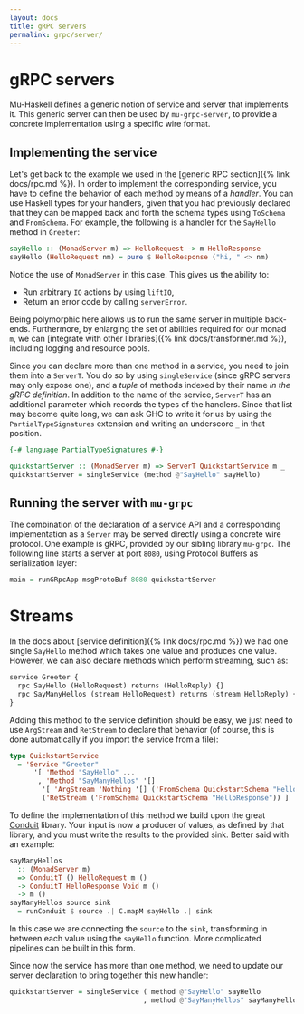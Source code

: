 ```yaml
---
layout: docs
title: gRPC servers
permalink: grpc/server/
---
```


# gRPC servers

Mu-Haskell defines a generic notion of service and server that implements it. This generic server can then be used by `mu-grpc-server`, to provide a concrete implementation using a specific wire format.

## Implementing the service

Let's get back to the example we used in the [generic RPC section]({% link docs/rpc.md %}). In order to implement the corresponding service, you have to define the behavior of each method by means of a *handler*. You can use Haskell types for your handlers, given that you had previously declared that they can be mapped back and forth the schema types using `ToSchema` and `FromSchema`. For example, the following is a handler for the `SayHello` method in `Greeter`:

```haskell
sayHello :: (MonadServer m) => HelloRequest -> m HelloResponse
sayHello (HelloRequest nm) = pure $ HelloResponse ("hi, " <> nm)
```

Notice the use of `MonadServer` in this case. This gives us the ability to:

* Run arbitrary `IO` actions by using `liftIO`,
* Return an error code by calling `serverError`.

Being polymorphic here allows us to run the same server in multiple back-ends. Furthermore, by enlarging the set of abilities required for our monad `m`, we can [integrate with other libraries]({% link docs/transformer.md %}), including logging and resource pools.

Since you can declare more than one method in a service, you need to join them into a `ServerT`. You do so by using `singleService` (since gRPC servers may only expose one), and a *tuple* of methods indexed by their name *in the gRPC definition*. In addition to the name of the service, `ServerT` has an additional parameter which records the types of the handlers. Since that list may become quite long, we can ask GHC to write it for us by using the `PartialTypeSignatures` extension and writing an underscore `_` in that position.

```haskell
{-# language PartialTypeSignatures #-}

quickstartServer :: (MonadServer m) => ServerT QuickstartService m _
quickstartServer = singleService (method @"SayHello" sayHello)
```


## Running the server with `mu-grpc`

The combination of the declaration of a service API and a corresponding implementation as a `Server` may be served directly using a concrete wire protocol. One example is gRPC, provided by our sibling library `mu-grpc`. The following line starts a server at port `8080`, using Protocol Buffers as serialization layer:

```haskell
main = runGRpcApp msgProtoBuf 8080 quickstartServer
```

# Streams

In the docs about [service definition]({% link docs/rpc.md %}) we had one single `SayHello` method which takes one value and produces one value. However, we can also declare methods which perform streaming, such as:

```protobuf
service Greeter {
  rpc SayHello (HelloRequest) returns (HelloReply) {}
  rpc SayManyHellos (stream HelloRequest) returns (stream HelloReply) {}
}
```

Adding this method to the service definition should be easy, we just need to use `ArgStream` and `RetStream` to declare that behavior (of course, this is done automatically if you import the service from a file):

```haskell
type QuickstartService
  = 'Service "Greeter"
      '[ 'Method "SayHello" ...
       , 'Method "SayManyHellos" '[]
        '[ 'ArgStream 'Nothing '[] ('FromSchema QuickstartSchema "HelloRequest")]
        ('RetStream ('FromSchema QuickstartSchema "HelloResponse")) ]
```

To define the implementation of this method we build upon the great [Conduit](https://github.com/snoyberg/conduit) library. Your input is now a producer of values, as defined by that library, and you must write the results to the provided sink. Better said with an example:

```haskell
sayManyHellos
  :: (MonadServer m)
  => ConduitT () HelloRequest m ()
  -> ConduitT HelloResponse Void m ()
  -> m ()
sayManyHellos source sink
  = runConduit $ source .| C.mapM sayHello .| sink
```

In this case we are connecting the `source` to the `sink`, transforming in between each value using the `sayHello` function. More complicated pipelines can be built in this form.

Since now the service has more than one method, we need to update our server declaration to bring together this new handler:

```haskell
quickstartServer = singleService ( method @"SayHello" sayHello
                                 , method @"SayManyHellos" sayManyHellos )
```
